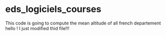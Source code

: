 # eds_logiciels_courses
This code is going to compute the mean altitude of all french departement
hello ! I just modified thid file!!!